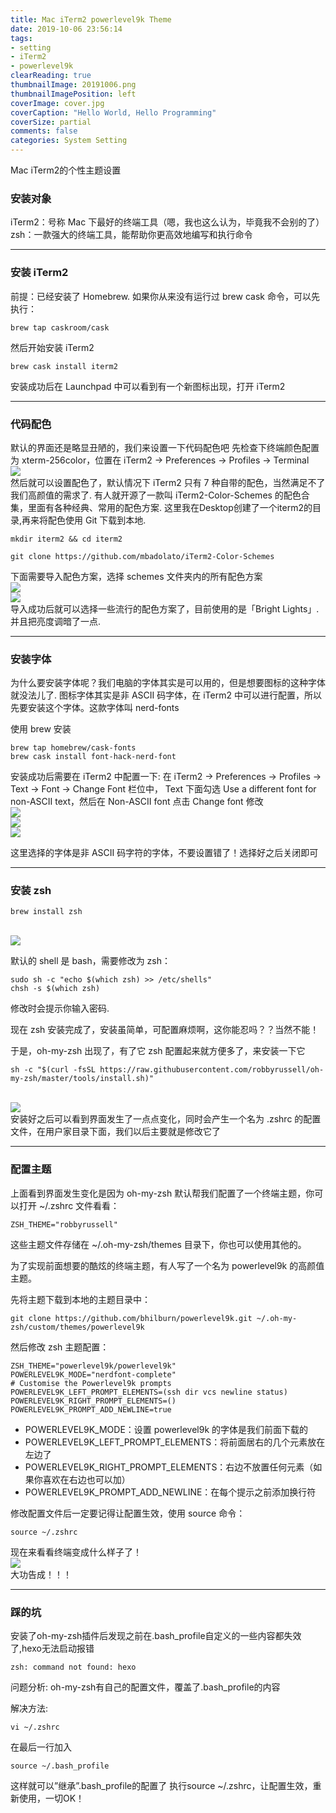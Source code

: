 ```yaml
---
title: Mac iTerm2 powerlevel9k Theme
date: 2019-10-06 23:56:14
tags:
- setting
- iTerm2
- powerlevel9k
clearReading: true
thumbnailImage: 20191006.png
thumbnailImagePosition: left
coverImage: cover.jpg
coverCaption: "Hello World, Hello Programming"
coverSize: partial
comments: false
categories: System Setting
---
```

Mac iTerm2的个性主题设置

<!--more-->

### 安装对象
iTerm2：号称 Mac 下最好的终端工具（嗯，我也这么认为，毕竟我不会别的了）
zsh：一款强大的终端工具，能帮助你更高效地编写和执行命令

***
### 安装 iTerm2
前提：已经安装了 Homebrew.
如果你从来没有运行过 brew cask 命令，可以先执行：
```
brew tap caskroom/cask
```
然后开始安装 iTerm2
```
brew cask install iterm2
```
安装成功后在 Launchpad 中可以看到有一个新图标出现，打开 iTerm2

***
### 代码配色
默认的界面还是略显丑陋的，我们来设置一下代码配色吧
先检查下终端颜色配置为 xterm-256color，位置在 iTerm2 -> Preferences -> Profiles -> Terminal
<br>
<img src="./1.png">
<br>
然后就可以设置配色了，默认情况下 iTerm2 只有 7 种自带的配色，当然满足不了我们高颜值的需求了.
有人就开源了一款叫 iTerm2-Color-Schemes 的配色合集，里面有各种经典、常用的配色方案.
这里我在Desktop创建了一个iterm2的目录,再来将配色使用 Git 下载到本地.

```
mkdir iterm2 && cd iterm2

git clone https://github.com/mbadolato/iTerm2-Color-Schemes
```

下面需要导入配色方案，选择 schemes 文件夹内的所有配色方案
<br>
<img src="./2.png">
<br>
<img src="./3.png">
<br>
导入成功后就可以选择一些流行的配色方案了，目前使用的是「Bright Lights」.并且把亮度调暗了一点.

***
### 安装字体

为什么要安装字体呢？我们电脑的字体其实是可以用的，但是想要图标的这种字体就没法儿了.
图标字体其实是非 ASCII 码字体，在 iTerm2 中可以进行配置，所以先要安装这个字体。这款字体叫 nerd-fonts

使用 brew 安装
```
brew tap homebrew/cask-fonts
brew cask install font-hack-nerd-font
```

安装成功后需要在 iTerm2 中配置一下:
在 iTerm2 -> Preferences -> Profiles -> Text -> Font -> Change Font 栏位中，
Text 下面勾选 Use a different font for non-ASCII text，然后在 Non-ASCII font 点击 Change font 修改
<br>
<img src="./4.png">
<br>
<img src="./5.png">
<br>
<img src="./6.png">
<br>

这里选择的字体是非 ASCII 码字符的字体，不要设置错了！选择好之后关闭即可

***
### 安装 zsh
```
brew install zsh
```
<br>
<img src="./7.png">

默认的 shell 是 bash，需要修改为 zsh：
```
sudo sh -c "echo $(which zsh) >> /etc/shells"
chsh -s $(which zsh)
```
修改时会提示你输入密码.

现在 zsh 安装完成了，安装虽简单，可配置麻烦啊，这你能忍吗？？当然不能！

于是，oh-my-zsh 出现了，有了它 zsh 配置起来就方便多了，来安装一下它
<br>
```
sh -c "$(curl -fsSL https://raw.githubusercontent.com/robbyrussell/oh-my-zsh/master/tools/install.sh)"
```
<br>
<img src="./8.png">
<br>
安装好之后可以看到界面发生了一点点变化，同时会产生一个名为 .zshrc 的配置文件，在用户家目录下面，我们以后主要就是修改它了

***
### 配置主题
上面看到界面发生变化是因为 oh-my-zsh 默认帮我们配置了一个终端主题，你可以打开 ~/.zshrc 文件看看：
```
ZSH_THEME="robbyrussell"
```

这些主题文件存储在 ~/.oh-my-zsh/themes 目录下，你也可以使用其他的。

为了实现前面想要的酷炫的终端主题，有人写了一个名为 powerlevel9k 的高颜值主题。

先将主题下载到本地的主题目录中：
```
git clone https://github.com/bhilburn/powerlevel9k.git ~/.oh-my-zsh/custom/themes/powerlevel9k
```

然后修改 zsh 主题配置：
```
ZSH_THEME="powerlevel9k/powerlevel9k"
POWERLEVEL9K_MODE="nerdfont-complete"
# Customise the Powerlevel9k prompts
POWERLEVEL9K_LEFT_PROMPT_ELEMENTS=(ssh dir vcs newline status)
POWERLEVEL9K_RIGHT_PROMPT_ELEMENTS=()
POWERLEVEL9K_PROMPT_ADD_NEWLINE=true
```

- POWERLEVEL9K_MODE：设置 powerlevel9k 的字体是我们前面下载的
- POWERLEVEL9K_LEFT_PROMPT_ELEMENTS：将前面居右的几个元素放在左边了
- POWERLEVEL9K_RIGHT_PROMPT_ELEMENTS：右边不放置任何元素（如果你喜欢在右边也可以加）
- POWERLEVEL9K_PROMPT_ADD_NEWLINE：在每个提示之前添加换行符

修改配置文件后一定要记得让配置生效，使用 source 命令：
```
source ~/.zshrc
```
现在来看看终端变成什么样子了！
<br>
<img src="./9.png">
<br>
大功告成！！！

***

### 踩的坑
安装了oh-my-zsh插件后发现之前在.bash_profile自定义的一些内容都失效了,hexo无法启动报错
```
zsh: command not found: hexo
```

问题分析:
oh-my-zsh有自己的配置文件，覆盖了.bash_profile的内容

解决方法:
```
vi ~/.zshrc
```
在最后一行加入
```
source ~/.bash_profile
```

这样就可以”继承”.bash_profile的配置了
执行source ~/.zshrc，让配置生效，重新使用，一切OK！
